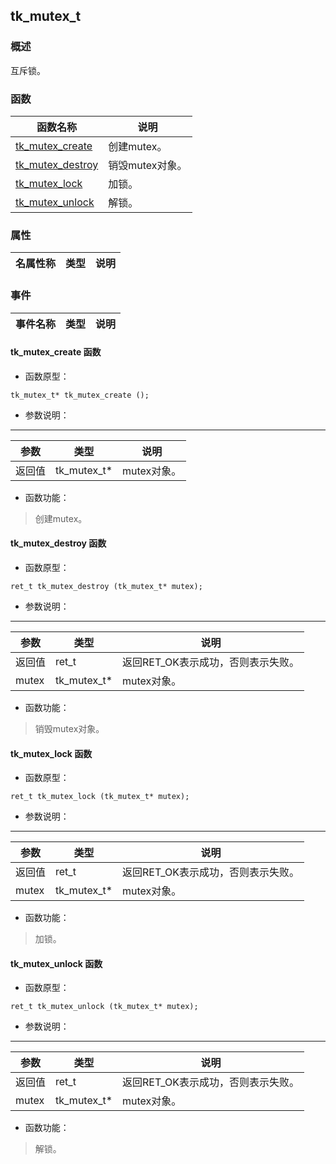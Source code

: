 ## tk\_mutex\_t
### 概述
 互斥锁。

### 函数
<p id="tk_mutex_t_methods">

| 函数名称 | 说明 | 
| -------- | ------------ | 
| <a href="#tk_mutex_t_tk_mutex_create">tk\_mutex\_create</a> |  创建mutex。 |
| <a href="#tk_mutex_t_tk_mutex_destroy">tk\_mutex\_destroy</a> |  销毁mutex对象。 |
| <a href="#tk_mutex_t_tk_mutex_lock">tk\_mutex\_lock</a> |  加锁。 |
| <a href="#tk_mutex_t_tk_mutex_unlock">tk\_mutex\_unlock</a> |  解锁。 |
### 属性
<p id="tk_mutex_t_properties">

| 名属性称 | 类型 | 说明 | 
| -------- | ----- | ------------ | 
### 事件
<p id="tk_mutex_t_events">

| 事件名称 | 类型  | 说明 | 
| -------- | ----- | ------- | 
#### tk\_mutex\_create 函数
* 函数原型：

```
tk_mutex_t* tk_mutex_create ();
```

* 参数说明：

-----------------------

| 参数 | 类型 | 说明 |
| -------- | ----- | --------- |
| 返回值 | tk\_mutex\_t* | mutex对象。 |
* 函数功能：

> <p id="tk_mutex_t_tk_mutex_create"> 创建mutex。




#### tk\_mutex\_destroy 函数
* 函数原型：

```
ret_t tk_mutex_destroy (tk_mutex_t* mutex);
```

* 参数说明：

-----------------------

| 参数 | 类型 | 说明 |
| -------- | ----- | --------- |
| 返回值 | ret\_t | 返回RET\_OK表示成功，否则表示失败。 |
| mutex | tk\_mutex\_t* | mutex对象。 |
* 函数功能：

> <p id="tk_mutex_t_tk_mutex_destroy"> 销毁mutex对象。




#### tk\_mutex\_lock 函数
* 函数原型：

```
ret_t tk_mutex_lock (tk_mutex_t* mutex);
```

* 参数说明：

-----------------------

| 参数 | 类型 | 说明 |
| -------- | ----- | --------- |
| 返回值 | ret\_t | 返回RET\_OK表示成功，否则表示失败。 |
| mutex | tk\_mutex\_t* | mutex对象。 |
* 函数功能：

> <p id="tk_mutex_t_tk_mutex_lock"> 加锁。




#### tk\_mutex\_unlock 函数
* 函数原型：

```
ret_t tk_mutex_unlock (tk_mutex_t* mutex);
```

* 参数说明：

-----------------------

| 参数 | 类型 | 说明 |
| -------- | ----- | --------- |
| 返回值 | ret\_t | 返回RET\_OK表示成功，否则表示失败。 |
| mutex | tk\_mutex\_t* | mutex对象。 |
* 函数功能：

> <p id="tk_mutex_t_tk_mutex_unlock"> 解锁。




